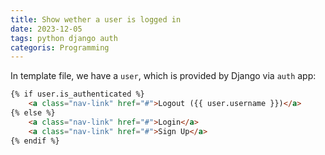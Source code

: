```yaml
---
title: Show wether a user is logged in
date: 2023-12-05
tags: python django auth
categoris: Programming
---
```


In template file, we have a `user`, which is provided by Django via `auth` app:

<!-- {% raw %} -->
```html
{% if user.is_authenticated %}
	<a class="nav-link" href="#">Logout ({{ user.username }})</a>
{% else %}
	<a class="nav-link" href="#">Login</a>
	<a class="nav-link" href="#">Sign Up</a>
{% endif %}
```
<!-- {% endraw %} -->